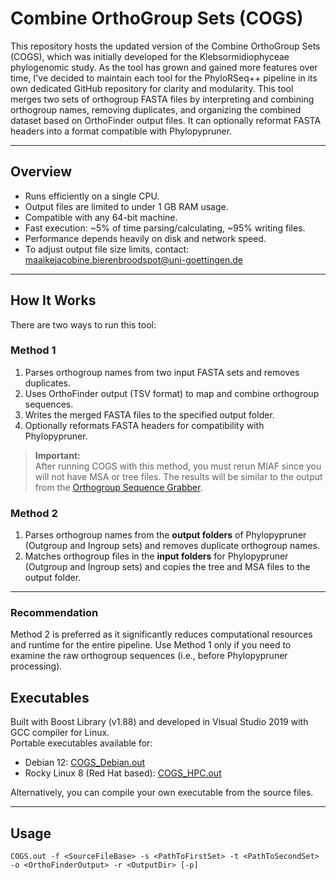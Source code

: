 # Combine OrthoGroup Sets (COGS)
This repository hosts the updated version of the Combine OrthoGroup Sets (COGS), which was initially developed for the Klebsormidiophyceae phylogenomic study. As the tool has grown and gained more features over time, I've decided to maintain each tool for the PhyloRSeq++ pipeline in its own dedicated GitHub repository for clarity and modularity.
This tool merges two sets of orthogroup FASTA files by interpreting and combining orthogroup names, removing duplicates, and organizing the combined dataset based on OrthoFinder output files. It can optionally reformat FASTA headers into a format compatible with Phylopypruner.

---

## Overview

- Runs efficiently on a single CPU.
- Output files are limited to under 1 GB RAM usage.
- Compatible with any 64-bit machine.
- Fast execution: ~5% of time parsing/calculating, ~95% writing files.
- Performance depends heavily on disk and network speed.
- To adjust output file size limits, contact:  
  maaikejacobine.bierenbroodspot@uni-goettingen.de

---

## How It Works

There are two ways to run this tool:

### Method 1

1. Parses orthogroup names from two input FASTA sets and removes duplicates.  
2. Uses OrthoFinder output (TSV format) to map and combine orthogroup sequences.  
3. Writes the merged FASTA files to the specified output folder.  
4. Optionally reformats FASTA headers for compatibility with Phylopypruner.

> **Important:**  
> After running COGS with this method, you must rerun MIAF since you will not have MSA or tree files. The results will be similar to the output from the [Orthogroup Sequence Grabber](https://github.com/mjbieren/OrthoGroup_Sequence_Grabber).

### Method 2

1. Parses orthogroup names from the **output folders** of Phylopypruner (Outgroup and Ingroup sets) and removes duplicate orthogroup names.  
2. Matches orthogroup files in the **input folders** for Phylopypruner (Outgroup and Ingroup sets) and copies the tree and MSA files to the output folder.

---

### Recommendation

Method 2 is preferred as it significantly reduces computational resources and runtime for the entire pipeline. Use Method 1 only if you need to examine the raw orthogroup sequences (i.e., before Phylopypruner processing).


## Executables

Built with Boost Library (v1.88) and developed in Visual Studio 2019 with GCC compiler for Linux.  
Portable executables available for:

- Debian 12: [COGS_Debian.out](https://github.com/mjbieren/Phylogenomics_klebsormidiophyceae/tree/main/Executables/COGS)  
- Rocky Linux 8 (Red Hat based): [COGS_HPC.out](https://github.com/mjbieren/Phylogenomics_klebsormidiophyceae/tree/main/Executables/COGS)  

Alternatively, you can compile your own executable from the source files.

---

## Usage

```
COGS.out -f <SourceFileBase> -s <PathToFirstSet> -t <PathToSecondSet> -o <OrthoFinderOutput> -r <OutputDir> [-p]
```
